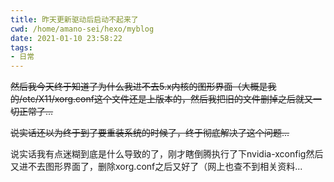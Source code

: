 ```yaml
---
title: 昨天更新驱动后启动不起来了
cwd: /home/amano-sei/hexo/myblog
date: 2021-01-10 23:58:22
tags:
- 日常
---
```


~~然后我今天终于知道了为什么我进不去5.x内核的图形界面（大概是我的/etc/X11/xorg\.conf这个文件还是上版本的，然后我把旧的文件删掉之后就又一切正常了...~~

~~说实话还以为终于到了要重装系统的时候了，终于彻底解决了这个问题...~~

说实话我有点迷糊到底是什么导致的了，刚才瞎倒腾执行了下nvidia-xconfig然后又进不去图形界面了，删除xorg\.conf之后又好了（网上也查不到相关资料...

